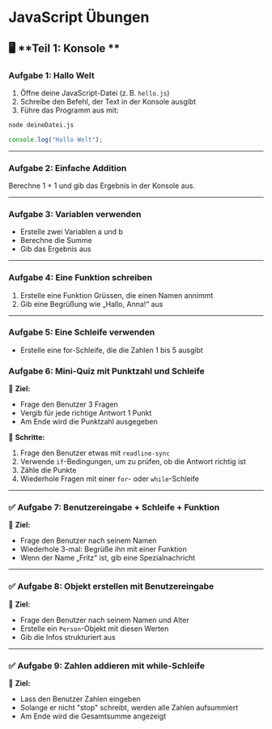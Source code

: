 # JavaScript Übungen

## 🖥 **Teil 1: Konsole **

### Aufgabe 1: Hallo Welt

1. Öffne deine JavaScript-Datei (z. B. `hello.js`)
2. Schreibe den Befehl, der Text in der Konsole ausgibt
3. Führe das Programm aus mit:

```bash
node deineDatei.js
```

```javascript
console.log("Hallo Welt");
```

---

### Aufgabe 2: Einfache Addition

Berechne 1 + 1 und gib das Ergebnis in der Konsole aus.

---

### Aufgabe 3: Variablen verwenden

- Erstelle zwei Variablen a und b
- Berechne die Summe
- Gib das Ergebnis aus

---

### Aufgabe 4: Eine Funktion schreiben

1. Erstelle eine Funktion Grüssen, die einen Namen annimmt
2. Gib eine Begrüßung wie „Hallo, Anna!“ aus

---

### Aufgabe 5: Eine Schleife verwenden

- Erstelle eine for-Schleife, die die Zahlen 1 bis 5 ausgibt

### **Aufgabe 6: Mini-Quiz mit Punktzahl und Schleife**

🧾 **Ziel:**

* Frage den Benutzer 3 Fragen
* Vergib für jede richtige Antwort 1 Punkt
* Am Ende wird die Punktzahl ausgegeben

🔧 **Schritte:**

1. Frage den Benutzer etwas mit `readline-sync`
2. Verwende `if`-Bedingungen, um zu prüfen, ob die Antwort richtig ist
3. Zähle die Punkte
4. Wiederhole Fragen mit einer `for`- oder `while`-Schleife


---

### ✅ **Aufgabe 7: Benutzereingabe + Schleife + Funktion**

🧾 **Ziel:**

* Frage den Benutzer nach seinem Namen
* Wiederhole 3-mal: Begrüße ihn mit einer Funktion
* Wenn der Name „Fritz“ ist, gib eine Spezialnachricht

---

### ✅ **Aufgabe 8: Objekt erstellen mit Benutzereingabe**

🧾 **Ziel:**

* Frage den Benutzer nach seinem Namen und Alter
* Erstelle ein `Person`-Objekt mit diesen Werten
* Gib die Infos strukturiert aus

---

### ✅ **Aufgabe 9: Zahlen addieren mit while-Schleife**

🧾 **Ziel:**

* Lass den Benutzer Zahlen eingeben
* Solange er nicht "stop" schreibt, werden alle Zahlen aufsummiert
* Am Ende wird die Gesamtsumme angezeigt